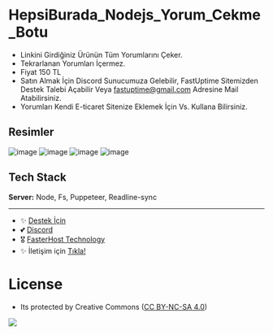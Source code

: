 # HepsiBurada_Nodejs_Yorum_Cekme_Botu

- Linkini Girdiğiniz Ürünün Tüm Yorumlarını Çeker.
- Tekrarlanan Yorumları İçermez.
- Fiyat 150 TL
- Satın Almak İçin Discord Sunucumuza Gelebilir, FastUptime Sitemizden Destek Talebi Açabilir Veya fastuptime@gmail.com Adresine Mail Atabilirsiniz.
- Yorumları Kendi E-ticaret Sitenize Eklemek İçin Vs. Kullana Bilirsiniz.

## Resimler

![image](https://user-images.githubusercontent.com/63351166/213912575-39a5250a-ee5a-4452-a49e-9facb852db07.png)
![image](https://user-images.githubusercontent.com/63351166/213912605-a5a6ba4e-a05f-41a5-8fc2-c0947eb52271.png)
![image](https://user-images.githubusercontent.com/63351166/213912611-7167669d-7810-4f48-bf3a-a631b6fd7cc8.png)
![image](https://user-images.githubusercontent.com/63351166/213912631-c759e80d-c523-4eee-8a69-73b1fafc97f8.png)


## Tech Stack

**Server:** Node, Fs, Puppeteer, Readline-sync

---
- ✨ [Destek İçin](https://fastuptime.com) <br>
- 💕 [Discord](https://fastuptime.com/discord)<br>
- 🎖️ [FasterHost Technology](https://fasterhost.tech/)<br>
- ✨ İletişim için [Tıkla!](mailto:fastuptime@gmail.com)<br>

# License
- Its protected by Creative Commons ([CC BY-NC-SA 4.0](https://creativecommons.org/licenses/by-nc-sa/4.0/))

<a href="https://creativecommons.org/licenses/by-nc-sa/4.0/" title="BYNCSA40"><img src="https://licensebuttons.net/l/by-nc-sa/4.0/88x31.png"></a>
